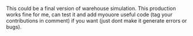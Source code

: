 This could be a final version of warehouse simulation.
This production works fine for me,  can test it and add myouore useful code (tag your contributions in comment) if you want (just dont make it generate errors or bugs).
